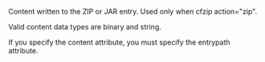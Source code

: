 Content written to the ZIP or JAR entry. Used only when cfzip action="zip".

Valid content data types are binary and string.

If you specify the content attribute, you must specify the entrypath attribute.
